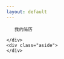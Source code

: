 ```yaml
---
layout: default
---
```


<div class="index-content project">
    <div class="section">

       我的简历

    </div>
    <div class="aside">
    </div>
</div>
